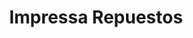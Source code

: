 ---
title: "Impressa Repuestos"
url: /san-miguel/impressa-repuestos-ruta-militar/
shop: piezas de automóviles
---